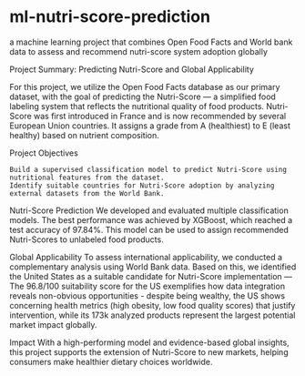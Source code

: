 # ml-nutri-score-prediction
a machine learning project that combines Open Food Facts and World bank data to assess and recommend nutri-score system adoption globally

Project Summary: Predicting Nutri-Score and Global Applicability

For this project, we utilize the Open Food Facts database as our primary dataset, with the goal of predicting the Nutri-Score — a simplified food labeling system that reflects the nutritional quality of food products. Nutri-Score was first introduced in France and is now recommended by several European Union countries. It assigns a grade from A (healthiest) to E (least healthy) based on nutrient composition.

Project Objectives

    Build a supervised classification model to predict Nutri-Score using nutritional features from the dataset.
    Identify suitable countries for Nutri-Score adoption by analyzing external datasets from the World Bank.

Nutri-Score Prediction We developed and evaluated multiple classification models. The best performance was achieved by XGBoost, which reached a test accuracy of 97.84%. This model can be used to assign recommended Nutri-Scores to unlabeled food products.

Global Applicability To assess international applicability, we conducted a complementary analysis using World Bank data. Based on this, we identified the United States as a suitable candidate for Nutri-Score implementation — The 96.8/100 suitability score for the US exemplifies how data integration reveals non-obvious opportunities - despite being wealthy, the US shows concerning health metrics (high obesity, low food quality scores) that justify intervention, while its 173k analyzed products represent the largest potential market impact globally.

Impact With a high-performing model and evidence-based global insights, this project supports the extension of Nutri-Score to new markets, helping consumers make healthier dietary choices worldwide.
